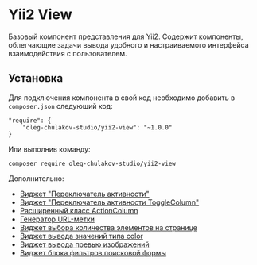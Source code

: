 # Yii2 View

Базовый компонент представления для Yii2.
Содержит компоненты, облегчающие задачи вывода удобного
и настраиваемого интерфейса взаимодействия с пользователем.

## Установка

Для подключения компонента в свой код необходимо добавить в `composer.json` следующий код:
```
"require": {
    "oleg-chulakov-studio/yii2-view": "~1.0.0"
}
```

Или выполнив команду:
```
composer require oleg-chulakov-studio/yii2-view
```

Дополнительно:

- [Виджет "Переключатель активности"](docs/widget-toggle-input.md)
- [Виджет "Переключатель активности ToggleColumn"](docs/widget-toggle-column.md)
- [Расширенный класс ActionColumn](docs/widget-action-column.md)
- [Генератор URL-метки](docs/widget-slug-input.md)
- [Виджет выбора количества элементов на странице](docs/widget-page-size.md)
- [Виджет вывода значений типа color](docs/widget-column-color.md)
- [Виджет вывода превью изображений](docs/widget-image-column.md)
- [Виджет блока фильтров поисковой формы](docs/widget-box-filter.md)

